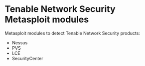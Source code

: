 Tenable Network Security Metasploit modules
===========
Metasploit modules to detect Tenable Network Security products:
  - Nessus
  - PVS
  - LCE
  - SecurityCenter
